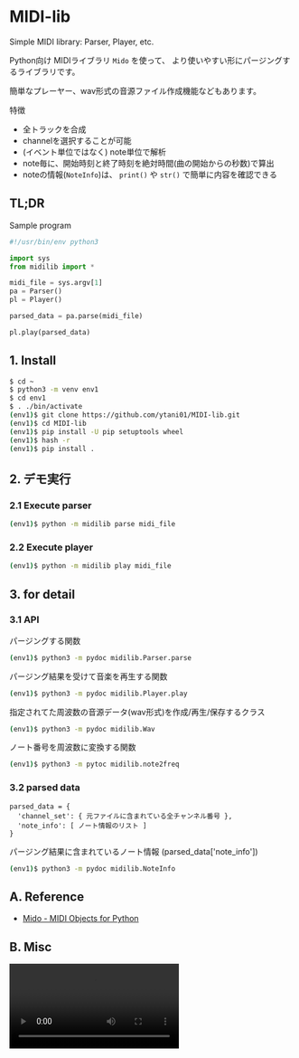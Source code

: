 # MIDI-lib

Simple MIDI library: Parser, Player, etc.

Python向け MIDIライブラリ ``Mido`` を使って、
より使いやすい形にパージングするライブラリです。

簡単なプレーヤー、wav形式の音源ファイル作成機能などもあります。

特徴
* 全トラックを合成
* channelを選択することが可能
* (イベント単位ではなく) note単位で解析
* note毎に、開始時刻と終了時刻を絶対時間(曲の開始からの秒数)で算出
* noteの情報(`NoteInfo`)は、
  `print()` や `str()` で簡単に内容を確認できる


## TL;DR

Sample program
```python
#!/usr/bin/env python3

import sys
from midilib import *

midi_file = sys.argv[1]
pa = Parser()
pl = Player()

parsed_data = pa.parse(midi_file)

pl.play(parsed_data)
```

## 1. Install

```bash
$ cd ~
$ python3 -m venv env1
$ cd env1
$ . ./bin/activate
(env1)$ git clone https://github.com/ytani01/MIDI-lib.git
(env1)$ cd MIDI-lib
(env1)$ pip install -U pip setuptools wheel
(env1)$ hash -r
(env1)$ pip install .
```

## 2. デモ実行

### 2.1 Execute parser
```bash
(env1)$ python -m midilib parse midi_file
```

### 2.2 Execute player
```bash
(env1)$ python -m midilib play midi_file
```


## 3. for detail

### 3.1 API

パージングする関数
```bash
(env1)$ python3 -m pydoc midilib.Parser.parse
```

パージング結果を受けて音楽を再生する関数
```bash
(env1)$ python3 -m pydoc midilib.Player.play
```

指定されてた周波数の音源データ(wav形式)を作成/再生/保存するクラス
```bash
(env1)$ python3 -m pydoc midilib.Wav
```

ノート番号を周波数に変換する関数
```bash
(env1)$ python3 -m pytoc midilib.note2freq
```

### 3.2 parsed data

```
parsed_data = {
  'channel_set': { 元ファイルに含まれている全チャンネル番号 },
  'note_info': [ ノート情報のリスト ]
}
```

パージング結果に含まれているノート情報
(parsed_data['note_info'])
```bash
(env1)$ python3 -m pydoc midilib.NoteInfo
```


## A. Reference

* [Mido - MIDI Objects for Python](https://mido.readthedocs.io/en/latest/)


## B. Misc

![](docs/mido_play.mp4)
